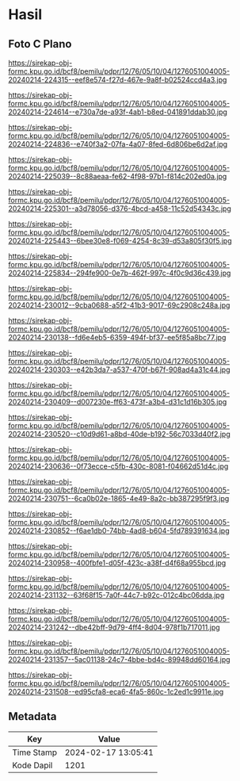 # Hasil

## Foto C Plano

https://sirekap-obj-formc.kpu.go.id/bcf8/pemilu/pdpr/12/76/05/10/04/1276051004005-20240214-224315--eef8e574-f27d-467e-9a8f-b02524ccd4a3.jpg

https://sirekap-obj-formc.kpu.go.id/bcf8/pemilu/pdpr/12/76/05/10/04/1276051004005-20240214-224614--e730a7de-a93f-4ab1-b8ed-041891ddab30.jpg

https://sirekap-obj-formc.kpu.go.id/bcf8/pemilu/pdpr/12/76/05/10/04/1276051004005-20240214-224836--e740f3a2-07fa-4a07-8fed-6d806be6d2af.jpg

https://sirekap-obj-formc.kpu.go.id/bcf8/pemilu/pdpr/12/76/05/10/04/1276051004005-20240214-225039--8c88aeaa-fe62-4f98-97b1-f814c202ed0a.jpg

https://sirekap-obj-formc.kpu.go.id/bcf8/pemilu/pdpr/12/76/05/10/04/1276051004005-20240214-225301--a3d78056-d376-4bcd-a458-11c52d54343c.jpg

https://sirekap-obj-formc.kpu.go.id/bcf8/pemilu/pdpr/12/76/05/10/04/1276051004005-20240214-225443--6bee30e8-f069-4254-8c39-d53a805f30f5.jpg

https://sirekap-obj-formc.kpu.go.id/bcf8/pemilu/pdpr/12/76/05/10/04/1276051004005-20240214-225834--294fe900-0e7b-462f-997c-4f0c9d36c439.jpg

https://sirekap-obj-formc.kpu.go.id/bcf8/pemilu/pdpr/12/76/05/10/04/1276051004005-20240214-230012--9cba0688-a5f2-41b3-9017-69c2908c248a.jpg

https://sirekap-obj-formc.kpu.go.id/bcf8/pemilu/pdpr/12/76/05/10/04/1276051004005-20240214-230138--fd6e4eb5-6359-494f-bf37-ee5f85a8bc77.jpg

https://sirekap-obj-formc.kpu.go.id/bcf8/pemilu/pdpr/12/76/05/10/04/1276051004005-20240214-230303--e42b3da7-a537-470f-b67f-908ad4a31c44.jpg

https://sirekap-obj-formc.kpu.go.id/bcf8/pemilu/pdpr/12/76/05/10/04/1276051004005-20240214-230409--d007230e-ff63-473f-a3b4-d31c1d16b305.jpg

https://sirekap-obj-formc.kpu.go.id/bcf8/pemilu/pdpr/12/76/05/10/04/1276051004005-20240214-230520--c10d9d61-a8bd-40de-b192-56c7033d40f2.jpg

https://sirekap-obj-formc.kpu.go.id/bcf8/pemilu/pdpr/12/76/05/10/04/1276051004005-20240214-230636--0f73ecce-c5fb-430c-8081-f04662d51d4c.jpg

https://sirekap-obj-formc.kpu.go.id/bcf8/pemilu/pdpr/12/76/05/10/04/1276051004005-20240214-230751--6ca0b02e-1865-4e49-8a2c-bb387295f9f3.jpg

https://sirekap-obj-formc.kpu.go.id/bcf8/pemilu/pdpr/12/76/05/10/04/1276051004005-20240214-230852--f6ae1db0-74bb-4ad8-b604-5fd789391634.jpg

https://sirekap-obj-formc.kpu.go.id/bcf8/pemilu/pdpr/12/76/05/10/04/1276051004005-20240214-230958--400fbfe1-d05f-423c-a38f-d4f68a955bcd.jpg

https://sirekap-obj-formc.kpu.go.id/bcf8/pemilu/pdpr/12/76/05/10/04/1276051004005-20240214-231132--63f68f15-7a0f-44c7-b92c-012c4bc06dda.jpg

https://sirekap-obj-formc.kpu.go.id/bcf8/pemilu/pdpr/12/76/05/10/04/1276051004005-20240214-231242--dbe42bff-9d79-4ff4-8d04-978f1b717011.jpg

https://sirekap-obj-formc.kpu.go.id/bcf8/pemilu/pdpr/12/76/05/10/04/1276051004005-20240214-231357--5ac01138-24c7-4bbe-bd4c-89948dd60164.jpg

https://sirekap-obj-formc.kpu.go.id/bcf8/pemilu/pdpr/12/76/05/10/04/1276051004005-20240214-231508--ed95cfa8-eca6-4fa5-860c-1c2ed1c9911e.jpg


## Metadata

| Key        | Value               |
| ---------- | ------------------- |
| Time Stamp | 2024-02-17 13:05:41 |
| Kode Dapil | 1201                |



